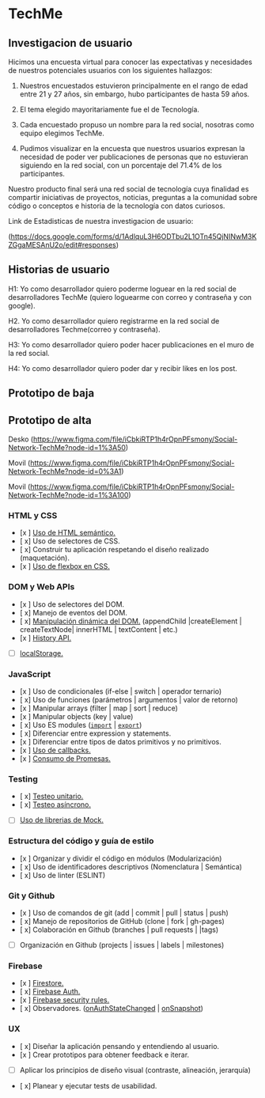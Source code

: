 # TechMe

## Investigacion de usuario
Hicimos una encuesta virtual para conocer las expectativas y necesidades de nuestros potenciales usuarios con los siguientes hallazgos:

1. Nuestros encuestados estuvieron principalmente en el rango de edad entre 21 y 27 años, sin embargo, hubo participantes de hasta 59 años.

2. El tema elegido mayoritariamente fue el de Tecnología.

3. Cada encuestado propuso un nombre para la red social, nosotras como equipo elegimos TechMe.

4. Pudimos visualizar en la encuesta que nuestros usuarios expresan la necesidad de poder ver publicaciones de personas que no estuvieran siguiendo en la red social, con un porcentaje del 71.4% de los participantes.

Nuestro producto final será una red social de tecnología cuya finalidad es compartir iniciativas de proyectos, noticias, preguntas a la comunidad sobre código o conceptos e historia de la tecnología con datos curiosos.

Link de Estadisticas de nuestra investigacion de usuario:

(https://docs.google.com/forms/d/1AdlquL3H6ODTbu2L1OTn45QjNINwM3KZGgaMESAnU2o/edit#responses)

## Historias de usuario
H1: Yo como desarrollador quiero poderme loguear en la red social de desarrolladores TechMe (quiero loguearme con correo y contraseña y con google).


H2. Yo como desarrollador quiero registrarme en la red social de desarrolladores Techme(correo y contraseña).


H3: Yo como desarrollador quiero poder hacer publicaciones en el muro de la red social.


H4: Yo como desarrollador quiero poder dar y recibir likes en los post.

## Prototipo de baja

## Prototipo de alta

Desko (https://www.figma.com/file/iCbkiRTP1h4rOpnPFsmony/Social-Network-TechMe?node-id=1%3A50)

Movil (https://www.figma.com/file/iCbkiRTP1h4rOpnPFsmony/Social-Network-TechMe?node-id=0%3A1)

Movil (https://www.figma.com/file/iCbkiRTP1h4rOpnPFsmony/Social-Network-TechMe?node-id=1%3A100)

### HTML y CSS

* [x ] [Uso de HTML semántico.](https://developer.mozilla.org/en-US/docs/Glossary/Semantics#Semantics_in_HTML)
* [ x] Uso de selectores de CSS.
* [ x] Construir tu aplicación respetando el diseño realizado (maquetación).
* [x ] [Uso de flexbox en CSS.](https://css-tricks.com/snippets/css/a-guide-to-flexbox/)

### DOM y Web APIs

* [x ] Uso de selectores del DOM.
* [ x] Manejo de eventos del DOM.
* [ x] [Manipulación dinámica del DOM.](https://developer.mozilla.org/es/docs/Referencia_DOM_de_Gecko/Introducci%C3%B3n)
(appendChild |createElement | createTextNode| innerHTML | textContent | etc.)
* [x ] [History API.](https://developer.mozilla.org/es/docs/DOM/Manipulando_el_historial_del_navegador)
* [ ] [localStorage.](https://developer.mozilla.org/es/docs/Web/API/Window/localStorage)

### JavaScript

* [x ] Uso de condicionales (if-else | switch | operador ternario)
* [ x] Uso de funciones (parámetros | argumentos | valor de retorno)
* [x ] Manipular arrays (filter | map | sort | reduce)
* [x ] Manipular objects (key | value)
* [ x] Uso ES modules ([`import`](https://developer.mozilla.org/en-US/docs/Web/JavaScript/Reference/Statements/import)
| [`export`](https://developer.mozilla.org/en-US/docs/Web/JavaScript/Reference/Statements/export))
* [ x] Diferenciar entre expression y statements.
* [x ] Diferenciar entre tipos de datos primitivos y no primitivos.
* [x ] [Uso de callbacks.](https://developer.mozilla.org/es/docs/Glossary/Callback_function)
* [x ] [Consumo de Promesas.](https://scotch.io/tutorials/javascript-promises-for-dummies#toc-consuming-promises)

### Testing

* [ x] [Testeo unitario.](https://jestjs.io/docs/es-ES/getting-started)
* [ x] [Testeo asíncrono.](https://jestjs.io/docs/es-ES/asynchronous)
* [ ] [Uso de librerias de Mock.](https://jestjs.io/docs/es-ES/manual-mocks)

### Estructura del código y guía de estilo

* [x ] Organizar y dividir el código en módulos (Modularización)
* [ x] Uso de identificadores descriptivos (Nomenclatura | Semántica)
* [ x] Uso de linter (ESLINT)

### Git y Github

* [x ] Uso de comandos de git (add | commit | pull | status | push)
* [ x] Manejo de repositorios de GitHub (clone | fork | gh-pages)
* [ x] Colaboración en Github (branches | pull requests | |tags)
* [ ] Organización en Github (projects | issues | labels | milestones)

### Firebase

* [x ] [Firestore.](https://firebase.google.com/docs/firestore)
* [ x] [Firebase Auth.](https://firebase.google.com/docs/auth/web/start)
* [x ] [Firebase security rules.](https://firebase.google.com/docs/rules)
* [ x] Observadores. ([onAuthStateChanged](https://firebase.google.com/docs/auth/web/manage-users?hl=es#get_the_currently_signed-in_user)
 | [onSnapshot](https://firebase.google.com/docs/firestore/query-data/listen#listen_to_multiple_documents_in_a_collection))

### UX

* [ x] Diseñar la aplicación pensando y entendiendo al usuario.
* [x ] Crear prototipos para obtener feedback e iterar.
* [ ] Aplicar los principios de diseño visual (contraste, alineación, jerarquía)
* [ x] Planear y ejecutar tests de usabilidad.

 